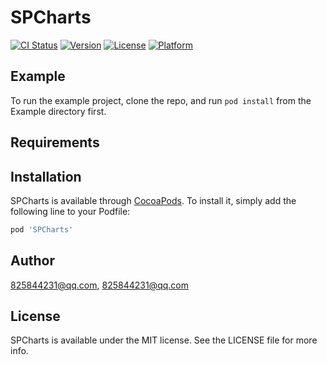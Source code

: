 # SPCharts

[![CI Status](https://img.shields.io/travis/825844231@qq.com/SPCharts.svg?style=flat)](https://travis-ci.org/825844231@qq.com/SPCharts)
[![Version](https://img.shields.io/cocoapods/v/SPCharts.svg?style=flat)](https://cocoapods.org/pods/SPCharts)
[![License](https://img.shields.io/cocoapods/l/SPCharts.svg?style=flat)](https://cocoapods.org/pods/SPCharts)
[![Platform](https://img.shields.io/cocoapods/p/SPCharts.svg?style=flat)](https://cocoapods.org/pods/SPCharts)

## Example

To run the example project, clone the repo, and run `pod install` from the Example directory first.

## Requirements

## Installation

SPCharts is available through [CocoaPods](https://cocoapods.org). To install
it, simply add the following line to your Podfile:

```ruby
pod 'SPCharts'
```

## Author

825844231@qq.com, 825844231@qq.com

## License

SPCharts is available under the MIT license. See the LICENSE file for more info.
